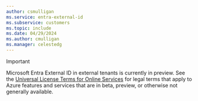 ```yaml
---
author: csmulligan
ms.service: entra-external-id
ms.subservice: customers
ms.topic: include
ms.date: 04/29/2024
ms.author: cmulligan
ms.manager: celestedg
---
```

> [!IMPORTANT]
> Microsoft Entra External ID in external tenants is currently in preview. See the [Universal License Terms for Online Services](https://www.microsoft.com/licensing/terms/product/ForOnlineServices/all) for legal terms that apply to Azure features and services that are in beta, preview, or otherwise not generally available.